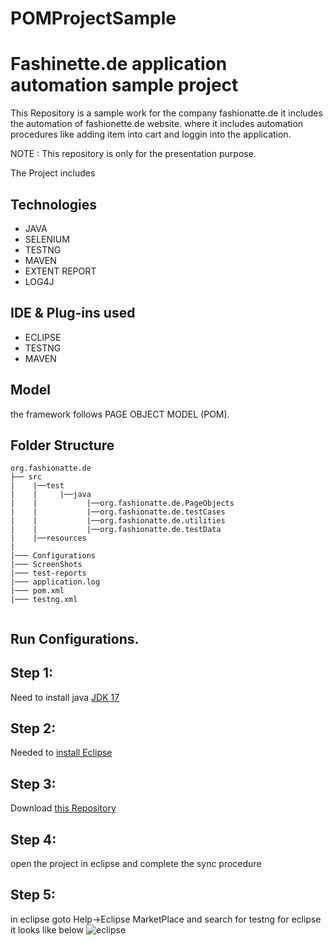 # POMProjectSample
# Fashinette.de application automation sample project
This Repository is a sample work for the company fashionatte.de 
it includes the automation of fashionette.de website. 
where it includes automation procedures like adding item into cart and loggin into the application.

NOTE : This repository is only for the presentation purpose.

The Project includes
## Technologies
- JAVA
- SELENIUM
- TESTNG
- MAVEN
- EXTENT REPORT
- LOG4J 

## IDE & Plug-ins used
- ECLIPSE
- TESTNG
- MAVEN

## Model
the framework follows PAGE OBJECT MODEL (POM).

## Folder Structure
```
org.fashionatte.de
├── src
|    |──test
|    |     |──java
|    |           |──org.fashionatte.de.PageObjects
|    |           |──org.fashionatte.de.testCases
|    |           |──org.fashionatte.de.utilities
|    |           |──org.fashionatte.de.testData
|    |──resources
|            
|─── Configurations            
|─── ScreenShots            
|─── test-reports            
|─── application.log            
|─── pom.xml            
|─── testng.xml                     
                       
```

## Run Configurations.

## Step 1: 
Need to install java [JDK 17](https://www.oracle.com/java/technologies/javase/jdk17-archive-downloads.html)
## Step 2:
Needed to [install Eclipse](https://www.eclipse.org/downloads/)
## Step 3: 
Download [this Repository](https://github.com/Rajesh-medipally/POMProjectSample)
## Step 4: 
open the project in eclipse and complete the sync procedure
## Step 5: 
in eclipse goto Help->Eclipse MarketPlace and search for testng for eclipse it looks like below
![eclipse](https://user-images.githubusercontent.com/52613470/223594455-d0153b47-004a-4d00-bb05-2fa28863270e.png)

